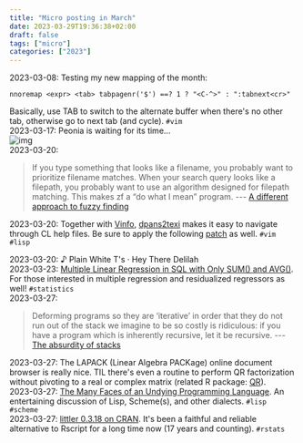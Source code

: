 ```yaml
---
title: "Micro posting in March"
date: 2023-03-29T19:36:38+02:00
draft: false
tags: ["micro"]
categories: ["2023"]
---
```


<a href="#" style="text-decoration: none;">2023-03-08</a>: Testing my new mapping of the month:

```
nnoremap <expr> <tab> tabpagenr('$') ==? 1 ? "<C-^>" : ":tabnext<cr>"
```

Basically, use TAB to switch to the alternate buffer when there's no other tab, otherwise go to next tab (and cycle). `#vim`<br>
<a href="#" style="text-decoration: none;">2023-03-17</a>: Peonia is waiting for its time...<br>![img](/img/IMG_2889.JPG)<br>
<a href="#" style="text-decoration: none;">2023-03-20</a>:

> If you type something that looks like a filename, you probably want to prioritize filename matches. When your search query looks like a filepath, you probably want to use an algorithm designed for filepath matching. This makes zf a “do what I mean” program. --- [A different approach to fuzzy finding](https://nathancraddock.com/blog/2023/a-different-approach-to-fuzzy-finding/)<br>

<a href="#" style="text-decoration: none;">2023-03-20</a>: Together with [Vinfo](https://github.com/alx741/vinfo), [dpans2texi](https://github.com/rebcabin/dpans2texi) makes it easy to navigate through CL help files. Be sure to apply the following [patch](https://chalaev.com/emacs) as well. `#vim` `#lisp`<br>

<a href="#" style="text-decoration: none;">2023-03-20</a>: ♪ Plain White T's · Hey There Delilah<br>
<a href="#" style="text-decoration: none;">2023-03-23</a>: [Multiple Linear Regression in SQL with Only SUM() and AVG()](https://ryxcommar.com/2022/09/15/multiple-linear-regression-in-sql-with-only-sum-and-avg/). For those interested in multiple regression and residualized regressors as well! `#statistics`<br>
<a href="#" style="text-decoration: none;">2023-03-27</a>:

> Deforming programs so they are ‘iterative’ in order that they do not run out of the stack we imagine to be so costly is ridiculous: if you have a program which is inherently recursive, let it be recursive. --- [The absurdity of stacks](https://www.tfeb.org/fragments/2023/03/25/the-absurdity-of-stacks/)<br>

<a href="#" style="text-decoration: none;">2023-03-27</a>: The LAPACK (Linear Algebra PACKage) online document browser is really nice. TIL there's even a routine to perform QR factorization without pivoting to a real or complex matrix (related R package: [QR](https://cran.r-project.org/web/packages/QR/index.html)).<br>
<a href="#" style="text-decoration: none;">2023-03-27</a>: [The Many Faces of an Undying Programming Language](https://jakob.space/blog/thoughts-on-lisps.html). An entertaining discussion of Lisp, Scheme(s), and other dialects. `#lisp` `#scheme`<br>
<a href="#" style="text-decoration: none;">2023-03-27</a>: [littler 0.3.18 on CRAN](https://dirk.eddelbuettel.com/blog/2023/03/26/#littler-0.3.18). It's been a faithful and reliable alternative to Rscript for a long time now (17 years and counting). `#rstats`<br>
